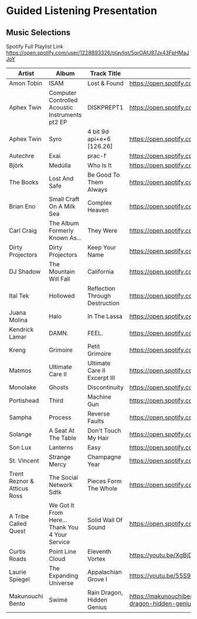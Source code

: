 # Guided Listening Presentation
## Music Selections

Spotify Full Playlist Link <https://open.spotify.com/user/1228893326/playlist/5qrOAfJ87Jx43FpHMaJJoY>

| Artist      | Album           | Track Title   | Link |
| ---         | ---             | ---           | --- |
| Amon Tobin  | ISAM | Lost & Found | <https://open.spotify.com/track/1crZjm3JxiLcDGv1ecWjaS> |
| Aphex Twin | Computer Controlled Acoustic Instruments pt2 EP | DISKPREPT1 | <https://open.spotify.com/track/1HrFCfD6GjKWjtLaN7NFFR> |
| Aphex Twin | Syro | 4 bit 9d api+e+6 [126.26] | <https://open.spotify.com/track/3NK7KFnTh3rKCgUvsKIDfi> |
| Autechre | Exai | prac-f | <https://open.spotify.com/track/59qW6i10bp4uRrMxXKq7JZ> |
| Björk | Medúlla | Who Is It | <https://open.spotify.com/track/1slmImGr63SFOlmHKe1yM2> |
| The Books | Lost And Safe | Be Good To Them Always | <https://open.spotify.com/track/2cGXX3rysIHk7zCH0Fp4gZ> |
| Brian Eno | Small Craft On A Milk Sea | Complex Heaven | <https://open.spotify.com/track/5EhvDAos2Ppf82XN5EV60u> |
| Carl Craig | The Album Formerly Known As... | They Were | <https://open.spotify.com/track/7j9rqaxjrqlNc0pqs3ypwG> |
| Dirty Projectors | Dirty Projectors | Keep Your Name | <https://open.spotify.com/track/41IcdEHjwDp65pVjOxODCf> |
| DJ Shadow | The Mountain Will Fall | California | <https://open.spotify.com/track/1aqRufCFCq6q8k3oOnzBnY> |
| Ital Tek | Hollowed | Reflection Through Destruction | <https://open.spotify.com/track/5DpO6qWqbl4Rr2Z2DdAbdH> |
| Juana Molina | Halo | In The Lassa | <https://open.spotify.com/track/3wLRfDOMa6rArcdZGp05f8> |
| Kendrick Lamar | DAMN. | FEEL. | <https://open.spotify.com/track/2LTlO3NuNVN70lp2ZbVswF> |
| Kreng | Grimoire | Petit Grimoire | <https://open.spotify.com/track/7hiDpO6havEjvFqape3cmT> |
| Matmos | Ultimate Care II | Ultimate Care II Excerpt III | <https://open.spotify.com/track/0VxFtYxh0DvFuqfRPKQRg0> |
| Monolake | Ghosts | Discontinuity | <https://open.spotify.com/track/2ItX8hUD1OIEFhIyTJO9Yq> |
| Portishead | Third | Machine Gun | <https://open.spotify.com/track/4gxG38GmhagF2T6eaTdUR6> |
| Sampha | Process | Reverse Faults | <https://open.spotify.com/track/5IRLnB7JqTMcIlMtE0Rcuv> |
| Solange | A Seat At The Table | Don't Touch My Hair | <https://open.spotify.com/track/2TyCAfhwu5tRqFW8VnGMIL> |
| Son Lux | Lanterns | Easy | <https://open.spotify.com/track/6J6FXmYrMxg93mBxkugUlI> |
| St. Vincent | Strange Mercy | Champagne Year | <https://open.spotify.com/track/3V0VfPCipaFZkGLy1d0xdq> |
| Trent Reznor & Atticus Ross | The Social Network Sdtk | Pieces Form The Whole | <https://open.spotify.com/track/3PK7tZzJxuoJYoik7j3p1H> |
| A Tribe Called Quest | We Got It From Here... Thank You 4 Your Service | Solid Wall Of Sound | <https://open.spotify.com/track/5OzOQRssjhxaBj0xd78Z2w> |
| Curtis Roads | Point Line Cloud | Eleventh Vortex | <https://youtu.be/XgBjD6_SbOU> |
| Laurie Spiegel | The Expanding Universe | Appalachian Grove I | <https://youtu.be/55S9d3gdZok)> |
| Makunouchi Bento | Swimé | Rain Dragon, Hidden Genius | https://makunouchibento.bandcamp.com/track/rain-dragon-hidden-genius |

